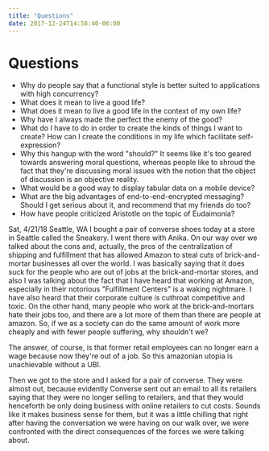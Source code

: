 ```yaml
---
title: "Questions"
date: 2017-12-24T14:58:40-06:00
---
```


# Questions

* Why do people say that a functional style is better suited to applications with high concurrency? 
* What does it mean to live a good life?
* What does it mean to live a good life in the context of my own life?
* Why have I always made the perfect the enemy of the good?
* What do I have to do in order to create the kinds of things I want to create? How can I create the conditions in my life which facilitate self-expression? 
* Why this hangup with the word "should?" It seems like it's too geared towards answering moral questions, whereas people like to shroud the fact that they're discussing moral issues with the notion that the object of discussion is an objective reality. 
* What would be a good way to display tabular data on a mobile device?
* What are the big advantages of end-to-end-encrypted messaging? Should I get serious about it, and recommend that my friends do too?
* How have people criticized Aristotle on the topic of Eudaimonia?

Sat, 4/21/18
Seattle, WA
I bought a pair of converse shoes today at a store in Seattle called the Sneakery. I went there with Anika. On our way over we talked about the cons and, actually, the pros of the centralization of shipping and fulfillment that has allowed Amazon to steal cuts of brick-and-mortar businesses all over the world. I was basically saying that it does suck for the people who are out of jobs at the brick-and-mortar stores, and also I was talking about the fact that I have heard that working at Amazon, especially in their notorious "Fulfillment Centers" is a waking nightmare. I have also heard that their corporate culture is cuthroat competitive and toxic. On the other hand, many people who work at the brick-and-mortars hate their jobs too, and there are a lot more of them than there are people at amazon. So, if we as a society can do the same amount of work more cheaply and with fewer people suffering, why shouldn't we? 

The answer, of course, is that former retail employees can no longer earn a wage because now they're out of a job. So this amazonian utopia is unachievable without a UBI.

Then we got to the store and I asked for a pair of converse. They were almost out, because evidently Converse sent out an email to all its retailers saying that they were no longer selling to retailers, and that they would henceforth be only doing business with online retailers to cut costs. Sounds like it makes business sense for them, but it was a little chilling that right after having the conversation we were having on our walk over, we were confronted with the direct consequences of the forces we were talking about. 
